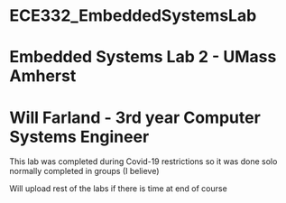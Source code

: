 # ECE332_EmbeddedSystemsLab
# Embedded Systems Lab 2 - UMass Amherst


# Will Farland - 3rd year Computer Systems Engineer
 This lab was completed during Covid-19 restrictions so it was done solo
   normally completed in groups (I believe)
  
 Will upload rest of the labs if there is time at end of course
